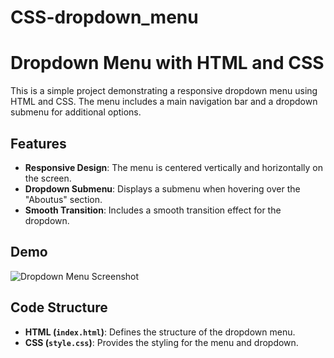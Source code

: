# CSS-dropdown_menu
# Dropdown Menu with HTML and CSS

This is a simple project demonstrating a responsive dropdown menu using HTML and CSS. The menu includes a main navigation bar and a dropdown submenu for additional options.

## Features

- **Responsive Design**: The menu is centered vertically and horizontally on the screen.
- **Dropdown Submenu**: Displays a submenu when hovering over the "Aboutus" section.
- **Smooth Transition**: Includes a smooth transition effect for the dropdown.

## Demo

![Dropdown Menu Screenshot](screenshot.png)

## Code Structure

- **HTML (`index.html`)**: Defines the structure of the dropdown menu.
- **CSS (`style.css`)**: Provides the styling for the menu and dropdown.
